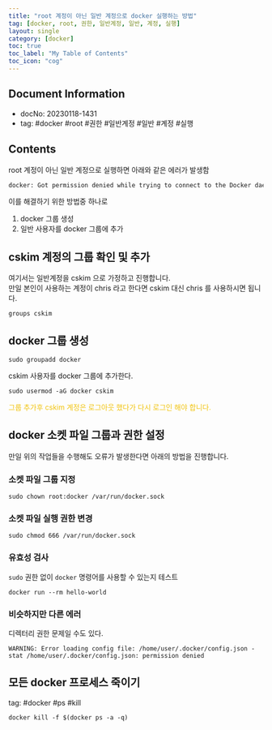 ```yaml
---
title: "root 계정이 아닌 일반 계정으로 docker 실행하는 방법"
tag: [docker, root, 권한, 일반계정, 일반, 계정, 실행]
layout: single
category: [docker]
toc: true  
toc_label: "My Table of Contents"  
toc_icon: "cog"  
---  
```

  
## Document Information  
- docNo: 20230118-1431  
- tag: #docker #root #권한 #일반계정 #일반 #계정 #실행   
  
## Contents  
  
root 계정이 아닌 일반 계정으로 실행하면 아래와 같은 에러가 발생함  
  
```bash  
docker: Got permission denied while trying to connect to the Docker daemon socket at unix:///var/run/docker.sock: Post http://%2Fvar%2Frun%2Fdocker.sock/v1.24/containers/create: dial unix /var/run/docker.sock: connect: permission denied.  
```  
  
이를 해결하기 위한 방법중 하나로  
  
1. docker 그룹 생성  
2. 일반 사용자를 docker 그룹에 추가  
  
## cskim 계정의 그룹 확인 및 추가   
  
여기서는 일반계정을 cskim 으로 가정하고 진행합니다.   
만일 본인이 사용하는 계정이 chris 라고 한다면 cskim 대신 chris 를 사용하시면 됩니다.   
  
```shell  
groups cskim  
```  
  
## docker 그룹 생성  
  
```shell  
sudo groupadd docker  
```  
  
cskim 사용자를 docker 그룹에 추가한다.   
  
```shell  
sudo usermod -aG docker cskim  
```  
  
<font style="color:#f1c40f">그룹 추가후 cskim 계정은 로그아웃 했다가 다시 로그인 해야 합니다. </font>   
  
## docker 소켓 파일 그룹과 권한 설정  
  
만일 위의 작업들을 수행해도 오류가 발생한다면 아래의 방법을 진행합니다.   
  
### 소켓 파일 그룹 지정  
  
```shell  
sudo chown root:docker /var/run/docker.sock  
```  
  
### 소켓 파일 실행 권한 변경  
  
```shell  
sudo chmod 666 /var/run/docker.sock  
```  
  
### 유효성 검사  
  
`sudo` 권한 없이 `docker` 명령어를 사용할 수 있는지 테스트  
  
```shell  
docker run --rm hello-world  
```  
  
### 비슷하지만 다른 에러  
  
디렉터리 권한 문제일 수도 있다.   
  
```  
WARNING: Error loading config file: /home/user/.docker/config.json -stat /home/user/.docker/config.json: permission denied  
```  
  
## 모든 docker 프로세스 죽이기  
  
tag: #docker #ps #kill   
  
```shell  
docker kill -f $(docker ps -a -q)  
```  
  
